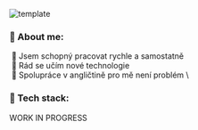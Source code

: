 ![template](https://user-images.githubusercontent.com/61688854/130102892-eaa439a3-4cd3-4921-80cf-7861d6cb29b8.png)

### 🔵 About me:


&nbsp;🔹 Jsem schopný pracovat rychle a samostatně \
&nbsp;🔹 Rád se učím nové technologie \
&nbsp;🔹 Spolupráce v angličtině pro mě není problém \

### 🔵 Tech stack:

WORK IN PROGRESS
